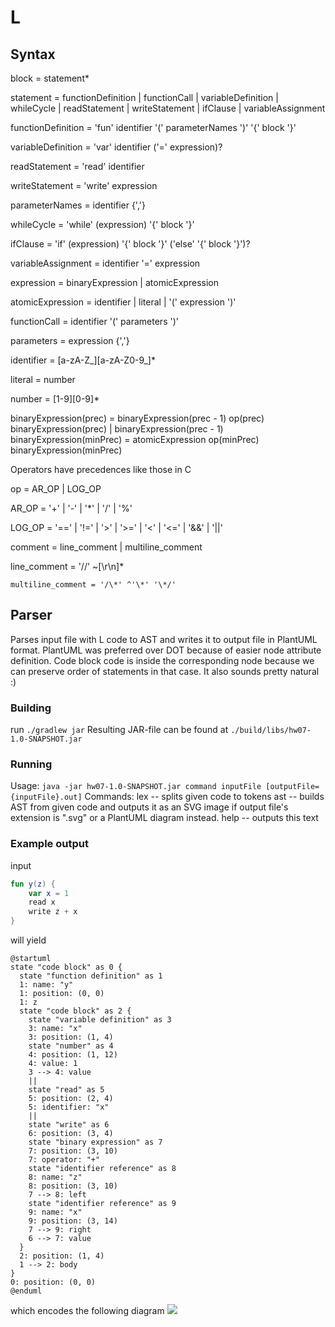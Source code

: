 # L
## Syntax
block = statement\*

statement = functionDefinition | functionCall | variableDefinition | whileCycle | readStatement | writeStatement | ifClause | variableAssignment

functionDefinition = 'fun' identifier '(' parameterNames ')' '{' block '}'

variableDefinition = 'var' identifier ('=' expression)?

readStatement = 'read' identifier

writeStatement = 'write' expression

parameterNames = identifier {','}

whileCycle = 'while' (expression) '{' block '}'

ifClause = 'if' (expression) '{' block '}' ('else' '{' block '}')?

variableAssignment = identifier '=' expression

expression = binaryExpression | atomicExpression

atomicExpression = identifier | literal | '(' expression ')'

functionCall = identifier '(' parameters ')'

parameters = expression {','}

identifier = \[a-zA-Z_\]\[a-zA-Z0-9_\]\*

literal = number

number = \[1-9\]\[0-9\]*

binaryExpression(prec) = binaryExpression(prec - 1) op(prec) binaryExpression(prec) | binaryExpression(prec - 1)
binaryExpression(minPrec) = atomicExpression op(minPrec) binaryExpression(minPrec)

Operators have precedences like those in C

op = AR_OP | LOG_OP

AR_OP = '+' | '-' | '\*' | '/' | '%'

LOG_OP = '==' | '!=' | '>' | '>=' | '<' | '<=' | '&&' | '||'

comment = line_comment | multiline_comment

line_comment = '//' ~[\r\n]*

    multiline_comment = '/\*' ^'\*' '\*/'


## Parser

Parses input file with L code to AST and writes it to output file in PlantUML format.
PlantUML was preferred over DOT because of easier node attribute definition.
Code block code is inside the corresponding node because we can preserve order of statements in that case. It also sounds pretty natural :)

### Building
run `./gradlew jar`
Resulting JAR-file can be found at `./build/libs/hw07-1.0-SNAPSHOT.jar`

### Running
Usage: `java -jar hw07-1.0-SNAPSHOT.jar command inputFile [outputFile={inputFile}.out]`
Commands:
    lex -- splits given code to tokens
    ast -- builds AST from given code and outputs it as an SVG image
       if output file's extension is ".svg" or a PlantUML diagram instead.
    help -- outputs this text

### Example output

input
```Kotlin
fun y(z) {
    var x = 1
    read x
    write z + x
}
```
will yield
```PlantUML
@startuml
state "code block" as 0 {
  state "function definition" as 1
  1: name: "y"
  1: position: (0, 0)
  1: z
  state "code block" as 2 {
    state "variable definition" as 3
    3: name: "x"
    3: position: (1, 4)
    state "number" as 4
    4: position: (1, 12)
    4: value: 1
    3 --> 4: value
    ||
    state "read" as 5
    5: position: (2, 4)
    5: identifier: "x"
    ||
    state "write" as 6
    6: position: (3, 4)
    state "binary expression" as 7
    7: position: (3, 10)
    7: operator: "+"
    state "identifier reference" as 8
    8: name: "z"
    8: position: (3, 10)
    7 --> 8: left
    state "identifier reference" as 9
    9: name: "x"
    9: position: (3, 14)
    7 --> 9: right
    6 --> 7: value
  }
  2: position: (1, 4)
  1 --> 2: body
}
0: position: (0, 0)
@enduml
```
which encodes the following diagram
![](http://www.gravizo.com/svg?@startuml;state%20%22code%20block%22%20as%200%20{;state%20%22function%20definition%22%20as%201;1:%20name:%20%22y%22;1:%20position:%20%280,%200%29;1:%20z;state%20%22code%20block%22%20as%202%20{;state%20%22variable%20definition%22%20as%203;3:%20name:%20%22x%22;3:%20position:%20%281,%204%29;state%20%22number%22%20as%204;4:%20position:%20%281,%2012%29;4:%20value:%201;3%20--%3E%204:%20value;||;state%20%22read%22%20as%205;5:%20position:%20%282,%204%29;5:%20identifier:%20%22x%22;||;state%20%22write%22%20as%206;6:%20position:%20%283,%204%29;state%20%22binary%20expression%22%20as%207;7:%20position:%20%283,%2010%29;7:%20operator:%20%22+%22;state%20%22identifier%20reference%22%20as%208;8:%20name:%20%22z%22;8:%20position:%20%283,%2010%29;7%20--%3E%208:%20left;state%20%22identifier%20reference%22%20as%209;9:%20name:%20%22x%22;9:%20position:%20%283,%2014%29;7%20--%3E%209:%20right;6%20--%3E%207:%20value;};2:%20position:%20%281,%204%29;1%20--%3E%202:%20body;};0:%20position:%20%280,%200%29;@enduml)